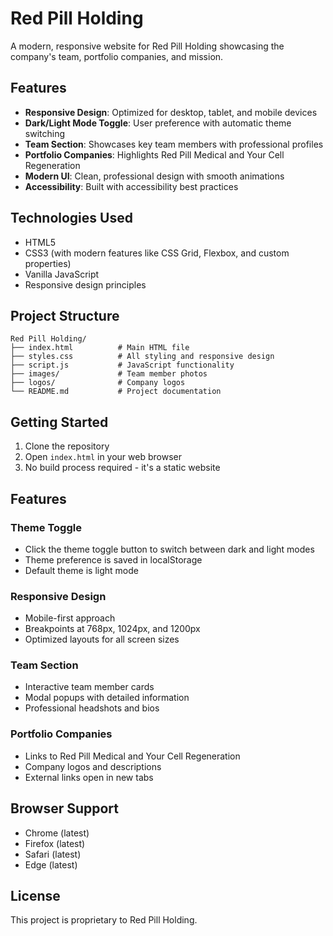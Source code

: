 # Red Pill Holding

A modern, responsive website for Red Pill Holding showcasing the company's team, portfolio companies, and mission.

## Features

- **Responsive Design**: Optimized for desktop, tablet, and mobile devices
- **Dark/Light Mode Toggle**: User preference with automatic theme switching
- **Team Section**: Showcases key team members with professional profiles
- **Portfolio Companies**: Highlights Red Pill Medical and Your Cell Regeneration
- **Modern UI**: Clean, professional design with smooth animations
- **Accessibility**: Built with accessibility best practices

## Technologies Used

- HTML5
- CSS3 (with modern features like CSS Grid, Flexbox, and custom properties)
- Vanilla JavaScript
- Responsive design principles

## Project Structure

```
Red Pill Holding/
├── index.html          # Main HTML file
├── styles.css          # All styling and responsive design
├── script.js           # JavaScript functionality
├── images/             # Team member photos
├── logos/              # Company logos
└── README.md           # Project documentation
```

## Getting Started

1. Clone the repository
2. Open `index.html` in your web browser
3. No build process required - it's a static website

## Features

### Theme Toggle
- Click the theme toggle button to switch between dark and light modes
- Theme preference is saved in localStorage
- Default theme is light mode

### Responsive Design
- Mobile-first approach
- Breakpoints at 768px, 1024px, and 1200px
- Optimized layouts for all screen sizes

### Team Section
- Interactive team member cards
- Modal popups with detailed information
- Professional headshots and bios

### Portfolio Companies
- Links to Red Pill Medical and Your Cell Regeneration
- Company logos and descriptions
- External links open in new tabs

## Browser Support

- Chrome (latest)
- Firefox (latest)
- Safari (latest)
- Edge (latest)

## License

This project is proprietary to Red Pill Holding. 